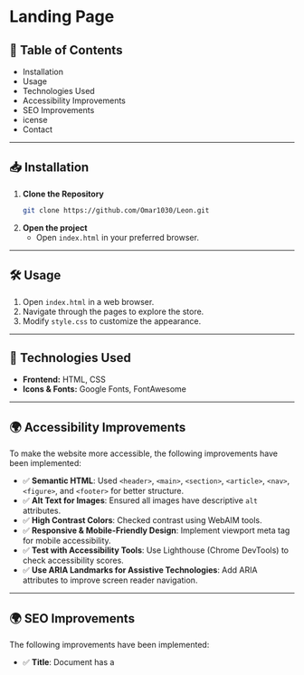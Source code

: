 # Landing Page

## 📖 Table of Contents
- Installation
- Usage
- Technologies Used
- Accessibility Improvements
- SEO Improvements
- icense
- Contact

---

## 📥 Installation

1. **Clone the Repository**
   ```bash
   git clone https://github.com/Omar1030/Leon.git
   ```
2. **Open the project**
   - Open `index.html` in your preferred browser.

---

## 🛠️ Usage

1. Open `index.html` in a web browser.
2. Navigate through the pages to explore the store.
3. Modify `style.css` to customize the appearance.

---

## 🚀 Technologies Used

- **Frontend:** HTML, CSS
- **Icons & Fonts:** Google Fonts, FontAwesome

---

## 🌍 Accessibility Improvements

To make the website more accessible, the following improvements have been implemented:

- ✅ **Semantic HTML**: Used `<header>`, `<main>`, `<section>`, `<article>`, `<nav>`, `<figure>`, and `<footer>` for better structure.
- ✅ **Alt Text for Images**: Ensured all images have descriptive `alt` attributes.
- ✅ **High Contrast Colors**: Checked contrast using WebAIM tools.
- ✅ **Responsive & Mobile-Friendly Design**: Implement viewport meta tag for mobile accessibility.
- ✅ **Test with Accessibility Tools**: Use Lighthouse (Chrome DevTools) to check accessibility scores.
- ✅ **Use ARIA Landmarks for Assistive Technologies**: Add ARIA attributes to improve screen reader navigation.

---

## 🌍 SEO Improvements

The following improvements have been implemented:

- ✅ **Title**: Document has a <title> element
- ✅ **Use Proper and Meta Descriptions**: Document has a meta description
- ✅ **Optimize Images for SEO**: Add alt text to describe images for search engines & accessibility.
- ✅ **Use Heading Tags Properly (`<h1>` - `<h6>`)**: The `<h1>` tag should contain the main topic of the page, Use `<h2>`, `<h3>` for subheadings to improve readability.
- ✅ **Improve Website Speed & Performance**: Use lazy loading for images.
- ✅ **Make the Website Mobile-Friendly**: Use responsive design (meta viewport tag).

---

## 📜 License

This project has no license

---

## 📩 Contact

- 📧 Email: omarabdelmoaty816@gmail.com 
- 💼 LinkedIn: https://www.linkedin.com/in/omar-abdelmoaty-a6a9531b1/

---


